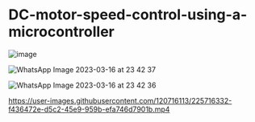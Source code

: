 # DC-motor-speed-control-using-a-microcontroller

![image](https://user-images.githubusercontent.com/120716113/229308272-98ad9897-f883-4f5f-8dca-4ba176276c20.png)


![WhatsApp Image 2023-03-16 at 23 42 37](https://user-images.githubusercontent.com/120716113/225714375-8a00e35b-4179-400c-a44a-01379db4e926.jpg)

![WhatsApp Image 2023-03-16 at 23 42 36](https://user-images.githubusercontent.com/120716113/225714691-4fb616ad-05af-4cef-a2f3-2999ede7e0fb.jpg)



https://user-images.githubusercontent.com/120716113/225716332-f436472e-d5c2-45e9-959b-efa746d7901b.mp4

